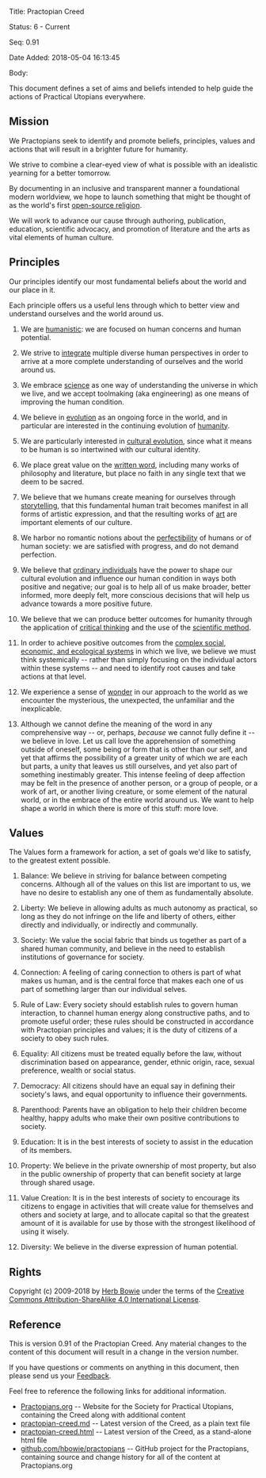 Title:  Practopian Creed

Status: 6 - Current

Seq:    0.91

Date Added: 2018-05-04 16:13:45

Body:   
 
This document defines a set of aims and beliefs intended to help guide the actions of Practical Utopians everywhere.

Mission
-------

We Practopians seek to identify and promote beliefs, principles, values and actions that will result in a brighter future for humanity.

We strive to combine a clear-eyed view of what is possible with an idealistic yearning for a better tomorrow.

By documenting in an inclusive and transparent manner a foundational modern worldview, we hope to launch something that might be thought of as the world's first [open-source religion][github].


[github]: https://github.com/hbowie/practopians

We will work to advance our cause through authoring, publication, education, scientific advocacy, and promotion of literature and the arts as vital elements of human culture.

Principles
----------

Our principles identify our most fundamental beliefs about the world and our place in it.

Each principle offers us a useful lens through which to better view and understand ourselves and the world around us. 

01. We are [humanistic][humanism]: we are focused on human concerns and human potential.

[humanism]:           ../tags/humanism.html

02. We strive to [integrate][integral] multiple diverse human perspectives in order to arrive at a more complete understanding of ourselves and the world around us.

[integral]:           ../tags/integral.html

03. We embrace [science][] as one way of understanding the universe in which we live, and we accept toolmaking (aka engineering) as one means of improving the human condition.

[science]:            ../tags/science.html

04. We believe in [evolution][] as an ongoing force in the world, and in particular are interested in the continuing evolution of [humanity][humanism].

[evolution]:          ../tags/evolution.html
[humanism]:           ../tags/humanism.html

05. We are particularly interested in [cultural evolution][cultural-evolution], since what it means to be human is so intertwined with our cultural identity.


[cultural-evolution]: ../tags/cultural-evolution.html

06. We place great value on the [written word][written-word], including many works of philosophy and literature, but place no faith in any single text that we deem to be sacred.


[written-word]: ../tags/written-word.html

07. We believe that we humans create meaning for ourselves through [storytelling][stories], that this fundamental human trait becomes manifest in all forms of artistic expression, and that the resulting works of [art][] are important elements of our culture.

[art]: ../tags/art.html
[stories]: ../tags/stories.html

08. We harbor no romantic notions about the [perfectibility][imperfection] of humans or of human society: we are satisfied with progress, and do not demand perfection.


[imperfection]: ../tags/imperfection.html

09. We believe that [ordinary individuals][individuals] have the power to shape our cultural evolution and influence our human condition in ways both positive and negative; our goal is to help all of us make broader, better informed, more deeply felt, more conscious decisions that will help us advance towards a more positive future.

[individuals]: ../tags/individuals.html

10. We believe that we can produce better outcomes for humanity through the application of [critical thinking][critical-thinking] and the use of the [scientific method][science].

[critical-thinking]: ../tags/critical-thinking.html
[science]: ../tags/science.html

11. In order to achieve positive outcomes from the [complex social, economic, and ecological systems][systemic] in which we live, we believe we must think systemically -- rather than simply focusing on the individual actors within these systems -- and need to identify root causes and take actions at that level.


[systemic]: ../tags/systemic.html

12. We experience a sense of [wonder][] in our approach to the world as we encounter the mysterious, the unexpected, the unfamiliar and the inexplicable.


[wonder]: ../tags/wonder.html

13. Although we cannot define the meaning of the word in any comprehensive way -- or, perhaps, *because* we cannot fully define it -- we believe in love. Let us call love the apprehension of something outside of oneself, some being or form that is other than our self, and yet that affirms the possibility of a greater unity of which we are each but parts, a unity that leaves us still ourselves, and yet also part of something inestimably greater. This intense feeling of deep affection may be felt in the presence of another person, or a group of people, or a work of art, or another living creature, or some element of the natural world, or in the embrace of the entire world around us. We want to help shape a world in which there is more of this stuff: more love.

Values
------

The Values form a framework for action, a set of goals we'd like to satisfy, to the greatest extent possible. 

01. Balance: We believe in striving for balance between competing concerns. Although all of the values on this list are important to us, we have no desire to establish any one of them as fundamentally absolute.

02. Liberty: We believe in allowing adults as much autonomy as practical, so long as they do not infringe on the life and liberty of others, either directly and individually, or indirectly and communally.

03. Society: We value the social fabric that binds us together as part of a shared human community, and believe in the need to establish institutions of governance for society.

04. Connection: A feeling of caring connection to others is part of what makes us human, and is the central force that makes each one of us part of something larger than our individual selves.

05. Rule of Law: Every society should establish rules to govern human interaction, to channel human energy along constructive paths, and to promote useful order; these rules should be constructed in accordance with Practopian principles and values; it is the duty of citizens of a society to obey such rules.

06. Equality: All citizens must be treated equally before the law, without discrimination based on appearance, gender, ethnic origin, race, sexual preference, wealth or social status.

07. Democracy: All citizens should have an equal say in defining their society's laws, and equal opportunity to influence their governments.

08. Parenthood: Parents have an obligation to help their children become healthy, happy adults who make their own positive contributions to society.

09. Education: It is in the best interests of society to assist in the education of its members.

10. Property: We believe in the private ownership of most property, but also in the public ownership of property that can benefit society at large through shared usage.

11. Value Creation: It is in the best interests of society to encourage its citizens to engage in activities that will create value for themselves and others and society at large, and to allocate capital so that the greatest amount of it is available for use by those with the strongest likelihood of using it wisely.

12. Diversity: We believe in the diverse expression of human potential.

Rights
------

Copyright (c) 2009-2018 by [Herb Bowie][hb] under the terms of the [Creative Commons Attribution-ShareAlike 4.0 International License][cc40].


Reference
---------

This is version 0.91 of the Practopian Creed. Any material changes to the content of this document will result in a change in the version number.

If you have questions or comments on anything in this document, then please send us your [Feedback][].

Feel free to reference the following links for additional information.

* [Practopians.org][1] -- Website for the Society for Practical Utopians, containing the Creed along with additional content
* [practopian-creed.md][2] -- Latest version of the Creed, as a plain text file
* [practopian-creed.html][3] -- Latest version of the Creed, as a stand-alone html file
* [github.com/hbowie/practopians][4] -- GitHub project for the Practopians, containing source and change history for all of the content at Practopians.org

[1]: https://www.practopians.org/
[2]: https://www.practopians.org/creed/practopian-creed.md
[3]: https://www.practopians.org/creed/practopian-creed.html
[4]: https://github.com/hbowie/practopians/
[hb]: http://www.herbbowie.com
[cc40]: http://creativecommons.org/licenses/by-sa/4.0/
[feedback]: mailto:feedback@practopians.org


